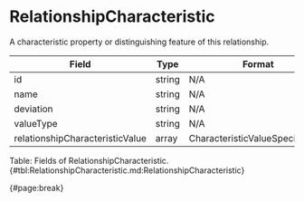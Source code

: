 <!--
    ATTENTION: This file was generated via gradle!
               Do NOT manually edit this file! Any such changes will be overwritten!
-->

# RelationshipCharacteristic

A characteristic property or distinguishing feature of this relationship.

| Field | Type | Format | Required |
| ------- | ------- | ------- | --- |
| id | string | N/A | No |
| name | string | N/A | No |
| deviation | string | N/A | No |
| valueType | string | N/A | No |
| relationshipCharacteristicValue | array | CharacteristicValueSpecification | No |

Table: Fields of RelationshipCharacteristic. {#tbl:RelationshipCharacteristic.md:RelationshipCharacteristic}

{#page:break}
